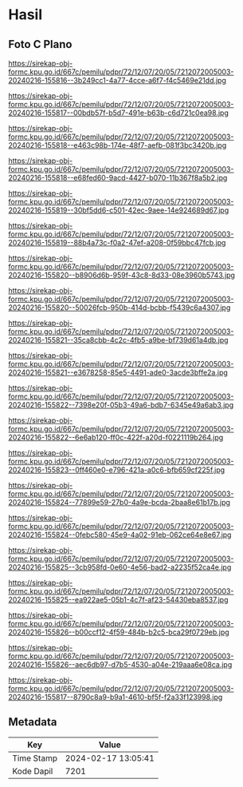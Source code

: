 # Hasil

## Foto C Plano

https://sirekap-obj-formc.kpu.go.id/667c/pemilu/pdpr/72/12/07/20/05/7212072005003-20240216-155816--3b249cc1-4a77-4cce-a6f7-f4c5469e21dd.jpg

https://sirekap-obj-formc.kpu.go.id/667c/pemilu/pdpr/72/12/07/20/05/7212072005003-20240216-155817--00bdb57f-b5d7-491e-b63b-c6d721c0ea98.jpg

https://sirekap-obj-formc.kpu.go.id/667c/pemilu/pdpr/72/12/07/20/05/7212072005003-20240216-155818--e463c98b-174e-48f7-aefb-081f3bc3420b.jpg

https://sirekap-obj-formc.kpu.go.id/667c/pemilu/pdpr/72/12/07/20/05/7212072005003-20240216-155818--e68fed60-9acd-4427-b070-11b367f8a5b2.jpg

https://sirekap-obj-formc.kpu.go.id/667c/pemilu/pdpr/72/12/07/20/05/7212072005003-20240216-155819--30bf5dd6-c501-42ec-9aee-14e924689d67.jpg

https://sirekap-obj-formc.kpu.go.id/667c/pemilu/pdpr/72/12/07/20/05/7212072005003-20240216-155819--88b4a73c-f0a2-47ef-a208-0f59bbc47fcb.jpg

https://sirekap-obj-formc.kpu.go.id/667c/pemilu/pdpr/72/12/07/20/05/7212072005003-20240216-155820--b8906d6b-959f-43c8-8d33-08e3960b5743.jpg

https://sirekap-obj-formc.kpu.go.id/667c/pemilu/pdpr/72/12/07/20/05/7212072005003-20240216-155820--50026fcb-950b-414d-bcbb-f5439c6a4307.jpg

https://sirekap-obj-formc.kpu.go.id/667c/pemilu/pdpr/72/12/07/20/05/7212072005003-20240216-155821--35ca8cbb-4c2c-4fb5-a9be-bf739d61a4db.jpg

https://sirekap-obj-formc.kpu.go.id/667c/pemilu/pdpr/72/12/07/20/05/7212072005003-20240216-155821--e3678258-85e5-4491-ade0-3acde3bffe2a.jpg

https://sirekap-obj-formc.kpu.go.id/667c/pemilu/pdpr/72/12/07/20/05/7212072005003-20240216-155822--7398e20f-05b3-49a6-bdb7-6345e49a6ab3.jpg

https://sirekap-obj-formc.kpu.go.id/667c/pemilu/pdpr/72/12/07/20/05/7212072005003-20240216-155822--6e6ab120-ff0c-422f-a20d-f0221119b264.jpg

https://sirekap-obj-formc.kpu.go.id/667c/pemilu/pdpr/72/12/07/20/05/7212072005003-20240216-155823--0ff460e0-e796-421a-a0c6-bfb659cf225f.jpg

https://sirekap-obj-formc.kpu.go.id/667c/pemilu/pdpr/72/12/07/20/05/7212072005003-20240216-155824--77899e59-27b0-4a9e-bcda-2baa8e61b17b.jpg

https://sirekap-obj-formc.kpu.go.id/667c/pemilu/pdpr/72/12/07/20/05/7212072005003-20240216-155824--0febc580-45e9-4a02-91eb-062ce64e8e67.jpg

https://sirekap-obj-formc.kpu.go.id/667c/pemilu/pdpr/72/12/07/20/05/7212072005003-20240216-155825--3cb958fd-0e60-4e56-bad2-a2235f52ca4e.jpg

https://sirekap-obj-formc.kpu.go.id/667c/pemilu/pdpr/72/12/07/20/05/7212072005003-20240216-155825--ea922ae5-05b1-4c7f-af23-54430eba8537.jpg

https://sirekap-obj-formc.kpu.go.id/667c/pemilu/pdpr/72/12/07/20/05/7212072005003-20240216-155826--b00ccf12-4f59-484b-b2c5-bca29f0729eb.jpg

https://sirekap-obj-formc.kpu.go.id/667c/pemilu/pdpr/72/12/07/20/05/7212072005003-20240216-155826--aec6db97-d7b5-4530-a04e-219aaa6e08ca.jpg

https://sirekap-obj-formc.kpu.go.id/667c/pemilu/pdpr/72/12/07/20/05/7212072005003-20240216-155817--8790c8a9-b9a1-4610-bf5f-f2a33f123998.jpg


## Metadata

| Key        | Value               |
| ---------- | ------------------- |
| Time Stamp | 2024-02-17 13:05:41 |
| Kode Dapil | 7201                |



